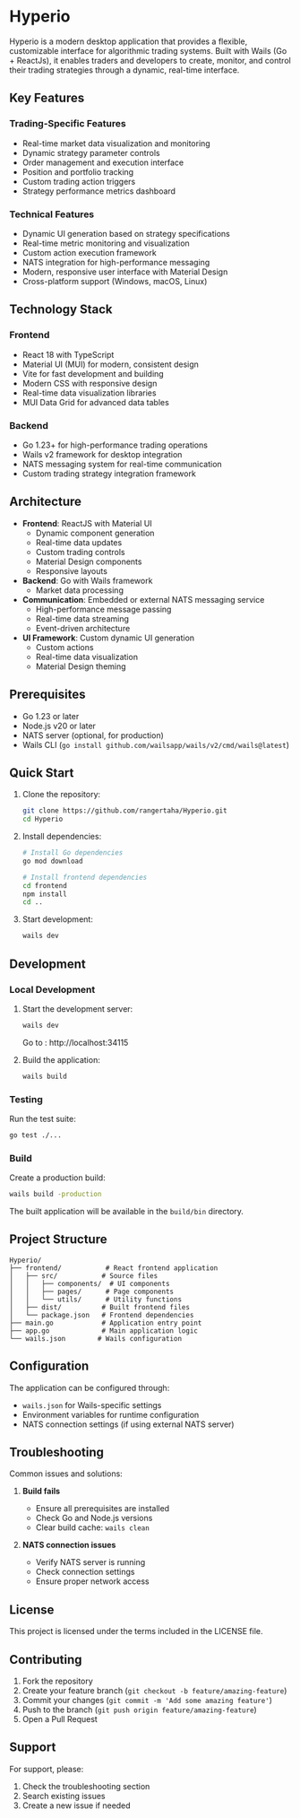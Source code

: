 # Hyperio

Hyperio is a modern desktop application that provides a flexible, customizable interface for algorithmic trading systems. Built with Wails (Go + ReactJs), it enables traders and developers to create, monitor, and control their trading strategies through a dynamic, real-time interface.

## Key Features

### Trading-Specific Features
- Real-time market data visualization and monitoring
- Dynamic strategy parameter controls
- Order management and execution interface
- Position and portfolio tracking
- Custom trading action triggers
- Strategy performance metrics dashboard

### Technical Features
- Dynamic UI generation based on strategy specifications
- Real-time metric monitoring and visualization
- Custom action execution framework
- NATS integration for high-performance messaging
- Modern, responsive user interface with Material Design
- Cross-platform support (Windows, macOS, Linux)

## Technology Stack

### Frontend
- React 18 with TypeScript
- Material UI (MUI) for modern, consistent design
- Vite for fast development and building
- Modern CSS with responsive design
- Real-time data visualization libraries
- MUI Data Grid for advanced data tables

### Backend
- Go 1.23+ for high-performance trading operations
- Wails v2 framework for desktop integration
- NATS messaging system for real-time communication
- Custom trading strategy integration framework

## Architecture

- **Frontend**: ReactJS with Material UI
  - Dynamic component generation
  - Real-time data updates
  - Custom trading controls
  - Material Design components
  - Responsive layouts
- **Backend**: Go with Wails framework
  - Market data processing
- **Communication**: Embedded or external NATS messaging service
  - High-performance message passing
  - Real-time data streaming
  - Event-driven architecture
- **UI Framework**: Custom dynamic UI generation
  - Custom actions
  - Real-time data visualization
  - Material Design theming

## Prerequisites

- Go 1.23 or later
- Node.js v20 or later
- NATS server (optional, for production)
- Wails CLI (`go install github.com/wailsapp/wails/v2/cmd/wails@latest`)

## Quick Start

1. Clone the repository:
   ```bash
   git clone https://github.com/rangertaha/Hyperio.git
   cd Hyperio
   ```

2. Install dependencies:
   ```bash
   # Install Go dependencies
   go mod download

   # Install frontend dependencies
   cd frontend
   npm install
   cd ..
   ```

3. Start development:
   ```bash
   wails dev
   ```

## Development

### Local Development
1. Start the development server:
   ```bash
   wails dev
   ```

   Go to : http://localhost:34115

   

2. Build the application:
   ```bash
   wails build
   ```

### Testing
Run the test suite:
```bash
go test ./...
```

### Build
Create a production build:
```bash
wails build -production
```
The built application will be available in the `build/bin` directory.

## Project Structure

```
Hyperio/
├── frontend/           # React frontend application
│   ├── src/           # Source files
│   │   ├── components/  # UI components
│   │   ├── pages/      # Page components
│   │   └── utils/      # Utility functions
│   ├── dist/          # Built frontend files
│   └── package.json   # Frontend dependencies
├── main.go            # Application entry point
├── app.go             # Main application logic
└── wails.json        # Wails configuration
```

## Configuration

The application can be configured through:
- `wails.json` for Wails-specific settings
- Environment variables for runtime configuration
- NATS connection settings (if using external NATS server)

## Troubleshooting

Common issues and solutions:

1. **Build fails**
   - Ensure all prerequisites are installed
   - Check Go and Node.js versions
   - Clear build cache: `wails clean`

2. **NATS connection issues**
   - Verify NATS server is running
   - Check connection settings
   - Ensure proper network access

## License

This project is licensed under the terms included in the LICENSE file.

## Contributing

1. Fork the repository
2. Create your feature branch (`git checkout -b feature/amazing-feature`)
3. Commit your changes (`git commit -m 'Add some amazing feature'`)
4. Push to the branch (`git push origin feature/amazing-feature`)
5. Open a Pull Request

## Support

For support, please:
1. Check the troubleshooting section
2. Search existing issues
3. Create a new issue if needed